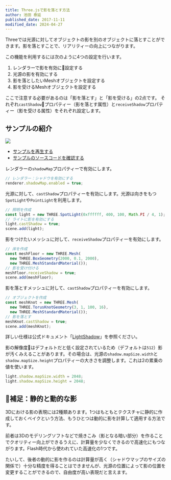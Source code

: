```yaml
---
title: Three.jsで影を落とす方法
author: 池田 泰延
published_date: 2017-11-11
modified_date: 2024-04-27
---
```


Threeでは光源に対してオブジェクトの影を別のオブジェクトに落とすことができます。影を落とすことで、リアリティーの向上につながります。

この機能を利用するには次のように4つの設定を行います。 

1. レンダラーで影を有効に設定する 
2. 光源の影を有効にする 
3. 影を落としたいMeshオブジェクトを設定する
4. 影を受けるMeshオブジェクトを設定する

ここで注意する必要があるのは「影を落とす」と「影を受ける」の2点です。
それぞれ`castShadow`プロパティー（影を落とす属性）と`receiveShadow`プロパティー（影を受ける属性）をそれぞれ設定します。


## サンプルの紹介


![](../imgs/light_shadowmap.png)

- [サンプルを再生する](https://ics-creative.github.io/tutorial-three/samples/light_shadowmap.html)
- [サンプルのソースコードを確認する](../samples/light_shadowmap.html)



レンダラーの`shadowMap`プロパティーで有効にします。

```js
// レンダラー：シャドウを有効にする
renderer.shadowMap.enabled = true;
```

光源に対して、`castShadow`プロパティーを有効にします。光源は向きをもつ`SpotLight`や`PointLight`を利用します。

```js
// 照明を作成
const light = new THREE.SpotLight(0xffffff, 400, 100, Math.PI / 4, 1);
// ライトに影を有効にする
light.castShadow = true;
scene.add(light);
```


影をつけたいメッシュに対して、`receiveShadow`プロパティーを有効にします。

```js
// 床を作成
const meshFloor = new THREE.Mesh(
  new THREE.BoxGeometry(2000, 0.1, 2000),
  new THREE.MeshStandardMaterial());
// 影を受け付ける
meshFloor.receiveShadow = true;
scene.add(meshFloor);
```

影を落とすメッシュに対して、`castShadow`プロパティーを有効にします。

```js
// オブジェクトを作成
const meshKnot = new THREE.Mesh(
  new THREE.TorusKnotGeometry(3, 1, 100, 16),
  new THREE.MeshStandardMaterial());
// 影を落とす
meshKnot.castShadow = true;
scene.add(meshKnot);
```



詳しい仕様は公式ドキュメント「[LightShadow](https://threejs.org/docs/#api/lights/shadows/LightShadow)」を参照ください。


影の解像度はデフォルトだと低く設定されているため（デフォルトは`512`）影が汚くみえることがあります。その場合は、光源の`shadow.mapSize.width`と`shadow.mapSize.height`プロパティーの大きさを調整します。これは2の累乗の値を使います。

```js
light.shadow.mapSize.width = 2048;
light.shadow.mapSize.height = 2048;
```

## 補足：静的と動的な影

3Dにおける影の表現には2種類あります。1つはもともとテクスチャに静的に作成しておくベイクという方法、もうひとつは動的に影を計算して適用する方法です。

前者は3Dのモデリングソフトなどで焼きこみ（影となる暗い部分）を作ることでクオリティー向上ができるうえに、計算量を少なくできるので高速化にもつながります。Flash時代から使われていた高速化の1つです。

たいして、後者の動的に影を作るのは計算量が高く（シャドウマップのサイズの関係で）十分な精度を得ることはできませんが、光源の位置によって影の位置を変更することができるので、自由度が高い表現だと言えます。 
